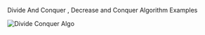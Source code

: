 Divide And Conquer , Decrease and Conquer Algorithm Examples

![Divide Conquer Algo](https://github.com/ankitmehrotrachemistry/C_Sharp_Data_Structures_Algorithms/assets/64391917/6e3d95e6-bfcc-48e8-b65b-eaeae92a8bc2)

